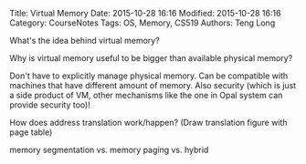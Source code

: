 Title: Virtual Memory
Date: 2015-10-28 16:16
Modified: 2015-10-28 16:16
Category: CourseNotes
Tags: OS, Memory, CS519
Authors: Teng Long 

What's the idea behind virtual memory?

Why is virtual memory useful to be bigger than available physical memory?

Don't have to explicitly manage physical memory. Can be compatible with machines that have different amount of memory. Also security (which is just a side product of VM, other mechanisms like the one in Opal system can provide security too)!

How does address translation work/happen? (Draw translation figure with page table)

memory segmentation vs. memory paging vs. hybrid
